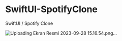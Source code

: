 # SwiftUI-SpotifyClone
SwiftUI / Spotify Clone

![Uploading Ekran Resmi 2023-09-28 15.16.54.png…]()
